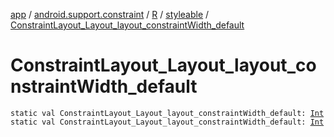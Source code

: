 [app](../../../index.md) / [android.support.constraint](../../index.md) / [R](../index.md) / [styleable](index.md) / [ConstraintLayout_Layout_layout_constraintWidth_default](.)

# ConstraintLayout_Layout_layout_constraintWidth_default

`static val ConstraintLayout_Layout_layout_constraintWidth_default: `[`Int`](https://kotlinlang.org/api/latest/jvm/stdlib/kotlin/-int/index.html)
`static val ConstraintLayout_Layout_layout_constraintWidth_default: `[`Int`](https://kotlinlang.org/api/latest/jvm/stdlib/kotlin/-int/index.html)